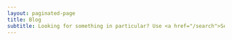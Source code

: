 ```yaml
---
layout: paginated-page
title: Blog
subtitle: Looking for something in particular? Use <a href="/search">Search!</a>
---
```

